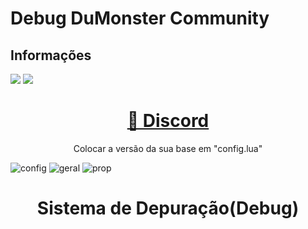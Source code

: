 # Debug DuMonster Community
## Informações
<img src="https://img.shields.io/static/v1?label=Developer&message=DuMonster&color=B8144D&style=for-the-badge&logo=ghost"/> <img src="https://img.shields.io/static/v1?label=FrameWork&message=Creative&color=0076B9&style=for-the-badge&logo=ghost"/>
<h1 align="center">
    <a href="https://discord.gg/kVBrh845YF">🔗 Discord</a>
</h1>
<p align="center">Colocar a versão da sua base em "config.lua"</p>

<img src="https://cdn.discordapp.com/attachments/996143159165853766/1148051111085883523/image.png" alt="config">

<img src="https://cdn.discordapp.com/attachments/996143159165853766/1148051157311299725/image.png" alt="geral">

<img src="https://cdn.discordapp.com/attachments/996143159165853766/1148051283404668998/image.png" alt="prop">

<h1 align="center">Sistema de Depuração(Debug)</h1>
